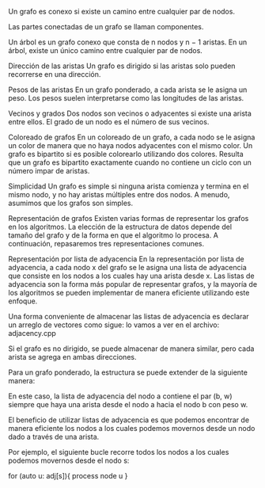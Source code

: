 Un grafo es conexo si existe un camino entre cualquier par de nodos.

Las partes conectadas de un grafo se llaman componentes.

Un árbol es un grafo conexo que consta de n nodos y n − 1 aristas. En un árbol, existe un único camino entre cualquier par de nodos.

Dirección de las aristas
Un grafo es dirigido si las aristas solo pueden recorrerse en una dirección.

Pesos de las aristas
En un grafo ponderado, a cada arista se le asigna un peso. Los pesos suelen interpretarse como las longitudes de las aristas.

Vecinos y grados
Dos nodos son vecinos o adyacentes si existe una arista entre ellos. El grado de un nodo es el número de sus vecinos.

Coloreado de grafos
En un coloreado de un grafo, a cada nodo se le asigna un color de manera que no haya nodos adyacentes con el mismo color.
Un grafo es bipartito si es posible colorearlo utilizando dos colores. Resulta que un grafo es bipartito exactamente cuando no contiene un ciclo con un número impar de aristas.

Simplicidad
Un grafo es simple si ninguna arista comienza y termina en el mismo nodo, y no hay aristas múltiples entre dos nodos. A menudo, asumimos que los grafos son simples.

Representación de grafos
Existen varias formas de representar los grafos en los algoritmos. La elección de la estructura de datos depende del tamaño del grafo y de la forma en que el algoritmo lo procesa. A continuación, repasaremos tres representaciones comunes.

Representación por lista de adyacencia
En la representación por lista de adyacencia, a cada nodo x del grafo se le asigna una lista de adyacencia que consiste en los nodos a los cuales hay una arista desde x. Las listas de adyacencia son la forma más popular de representar grafos, y la mayoría de los algoritmos se pueden implementar de manera eficiente utilizando este enfoque.

Una forma conveniente de almacenar las listas de adyacencia es declarar un arreglo de vectores como sigue:
lo vamos a ver en el archivo: adjacency.cpp


Si el grafo es no dirigido, se puede almacenar de manera similar, pero cada arista se agrega en ambas direcciones.

Para un grafo ponderado, la estructura se puede extender de la siguiente manera:

En este caso, la lista de adyacencia del nodo a contiene el par (b, w) siempre que haya una arista desde el nodo a hacia el nodo b con peso w.

El beneficio de utilizar listas de adyacencia es que podemos encontrar de manera eficiente los nodos a los cuales podemos movernos desde un nodo dado a través de una arista.

Por ejemplo, el siguiente bucle recorre todos los nodos a los cuales podemos movernos desde el nodo s:

for (auto u: adj[s]){
    process node u
}

